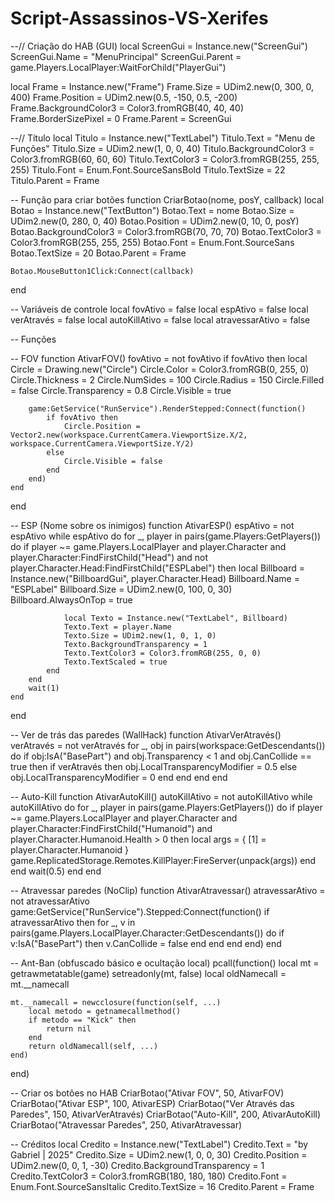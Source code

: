 # Script-Assassinos-VS-Xerifes    

--// Criação do HAB (GUI)
local ScreenGui = Instance.new("ScreenGui")
ScreenGui.Name = "MenuPrincipal"
ScreenGui.Parent = game.Players.LocalPlayer:WaitForChild("PlayerGui")

local Frame = Instance.new("Frame")
Frame.Size = UDim2.new(0, 300, 0, 400)
Frame.Position = UDim2.new(0.5, -150, 0.5, -200)
Frame.BackgroundColor3 = Color3.fromRGB(40, 40, 40)
Frame.BorderSizePixel = 0
Frame.Parent = ScreenGui

--// Título
local Titulo = Instance.new("TextLabel")
Titulo.Text = "Menu de Funções"
Titulo.Size = UDim2.new(1, 0, 0, 40)
Titulo.BackgroundColor3 = Color3.fromRGB(60, 60, 60)
Titulo.TextColor3 = Color3.fromRGB(255, 255, 255)
Titulo.Font = Enum.Font.SourceSansBold
Titulo.TextSize = 22
Titulo.Parent = Frame

-- Função para criar botões
function CriarBotao(nome, posY, callback)
    local Botao = Instance.new("TextButton")
    Botao.Text = nome
    Botao.Size = UDim2.new(0, 280, 0, 40)
    Botao.Position = UDim2.new(0, 10, 0, posY)
    Botao.BackgroundColor3 = Color3.fromRGB(70, 70, 70)
    Botao.TextColor3 = Color3.fromRGB(255, 255, 255)
    Botao.Font = Enum.Font.SourceSans
    Botao.TextSize = 20
    Botao.Parent = Frame

    Botao.MouseButton1Click:Connect(callback)
end

-- Variáveis de controle
local fovAtivo = false
local espAtivo = false
local verAtravés = false
local autoKillAtivo = false
local atravessarAtivo = false

-- Funções

-- FOV
function AtivarFOV()
    fovAtivo = not fovAtivo
    if fovAtivo then
        local Circle = Drawing.new("Circle")
        Circle.Color = Color3.fromRGB(0, 255, 0)
        Circle.Thickness = 2
        Circle.NumSides = 100
        Circle.Radius = 150
        Circle.Filled = false
        Circle.Transparency = 0.8
        Circle.Visible = true

        game:GetService("RunService").RenderStepped:Connect(function()
            if fovAtivo then
                Circle.Position = Vector2.new(workspace.CurrentCamera.ViewportSize.X/2, workspace.CurrentCamera.ViewportSize.Y/2)
            else
                Circle.Visible = false
            end
        end)
    end
end

-- ESP (Nome sobre os inimigos)
function AtivarESP()
    espAtivo = not espAtivo
    while espAtivo do
        for _, player in pairs(game.Players:GetPlayers()) do
            if player ~= game.Players.LocalPlayer and player.Character and player.Character:FindFirstChild("Head") and not player.Character.Head:FindFirstChild("ESPLabel") then
                local Billboard = Instance.new("BillboardGui", player.Character.Head)
                Billboard.Name = "ESPLabel"
                Billboard.Size = UDim2.new(0, 100, 0, 30)
                Billboard.AlwaysOnTop = true

                local Texto = Instance.new("TextLabel", Billboard)
                Texto.Text = player.Name
                Texto.Size = UDim2.new(1, 0, 1, 0)
                Texto.BackgroundTransparency = 1
                Texto.TextColor3 = Color3.fromRGB(255, 0, 0)
                Texto.TextScaled = true
            end
        end
        wait(1)
    end
end

-- Ver de trás das paredes (WallHack)
function AtivarVerAtravés()
    verAtravés = not verAtravés
    for _, obj in pairs(workspace:GetDescendants()) do
        if obj:IsA("BasePart") and obj.Transparency < 1 and obj.CanCollide == true then
            if verAtravés then
                obj.LocalTransparencyModifier = 0.5
            else
                obj.LocalTransparencyModifier = 0
            end
        end
    end
end

-- Auto-Kill
function AtivarAutoKill()
    autoKillAtivo = not autoKillAtivo
    while autoKillAtivo do
        for _, player in pairs(game.Players:GetPlayers()) do
            if player ~= game.Players.LocalPlayer and player.Character and player.Character:FindFirstChild("Humanoid") and player.Character.Humanoid.Health > 0 then
                local args = {
                    [1] = player.Character.Humanoid
                }
                game.ReplicatedStorage.Remotes.KillPlayer:FireServer(unpack(args))
            end
        end
        wait(0.5)
    end
end

-- Atravessar paredes (NoClip)
function AtivarAtravessar()
    atravessarAtivo = not atravessarAtivo
    game:GetService("RunService").Stepped:Connect(function()
        if atravessarAtivo then
            for _, v in pairs(game.Players.LocalPlayer.Character:GetDescendants()) do
                if v:IsA("BasePart") then
                    v.CanCollide = false
                end
            end
        end
    end)
end

-- Ant-Ban (obfuscado básico e ocultação local)
pcall(function()
    local mt = getrawmetatable(game)
    setreadonly(mt, false)
    local oldNamecall = mt.__namecall

    mt.__namecall = newcclosure(function(self, ...)
        local metodo = getnamecallmethod()
        if metodo == "Kick" then
            return nil
        end
        return oldNamecall(self, ...)
    end)
end)

-- Criar os botões no HAB
CriarBotao("Ativar FOV", 50, AtivarFOV)
CriarBotao("Ativar ESP", 100, AtivarESP)
CriarBotao("Ver Através das Paredes", 150, AtivarVerAtravés)
CriarBotao("Auto-Kill", 200, AtivarAutoKill)
CriarBotao("Atravessar Paredes", 250, AtivarAtravessar)

-- Créditos
local Credito = Instance.new("TextLabel")
Credito.Text = "by Gabriel | 2025"
Credito.Size = UDim2.new(1, 0, 0, 30)
Credito.Position = UDim2.new(0, 0, 1, -30)
Credito.BackgroundTransparency = 1
Credito.TextColor3 = Color3.fromRGB(180, 180, 180)
Credito.Font = Enum.Font.SourceSansItalic
Credito.TextSize = 16
Credito.Parent = Frame
